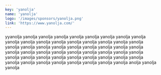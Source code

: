 ```yaml
---
key: 'yanolja'
name: 'yanolja'
logo: '/images/sponsors/yanolja.png'
link: 'https://www.yanolja.com/'
---
```


yyanolja yanolja yanolja yanolja yanolja yanolja yanolja yanolja yanolja yanolja yanolja yanolja yanolja yanolja yanolja yanolja yanolja yanolja yanolja yanolja yanolja yanolja yanolja yanolja yanolja yanolja yanolja yanolja yanolja yanolja yanolja yanolja yanolja yanolja yanolja yanolja yanolja yanolja yanolja yanolja yanolja yanolja yanolja yanolja yanolja yanolja yanolja yanolja yanolja yanolja yanolja yanolja yanolja anolja yanolja yanolja
